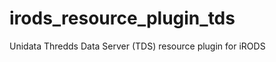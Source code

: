 irods_resource_plugin_tds
=========================

Unidata Thredds Data Server (TDS) resource plugin for iRODS
